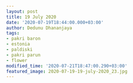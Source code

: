```yaml
---
layout: post
title: 19 July 2020
date: '2020-07-19T18:44:00.000+03:00'
author: Dedunu Dhananjaya
tags:
- pakri baron
- estonia
- paldiski
- pakri parun
- flower
modified_time: '2020-07-21T18:47:00.290+03:00'
featured_image: 2020-07-19-19-july-2020_23.jpg
---
```

